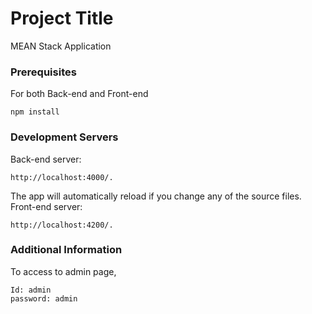 # Project Title

MEAN Stack Application
<DVD Rental Service Application>

### Prerequisites

For both Back-end and Front-end

```
npm install
```

### Development Servers

 Back-end server:

```
http://localhost:4000/.
```
 The app will automatically reload if you change any of the source files. 
 Front-end server:

```
http://localhost:4200/.
```

### Additional Information

To access to admin page,
```
Id: admin
password: admin
```

